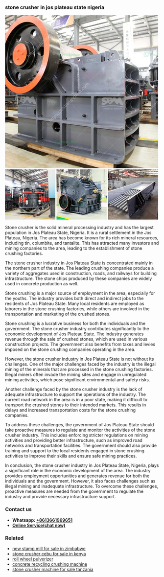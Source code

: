 <h3>stone crusher in jos plateau state nigeria</h3><img src='1703042524.jpg' alt=''><p>Stone crusher is the solid mineral processing industry and has the largest population in Jos Plateau State, Nigeria. It is a rural settlement in the Jos Plateau, Nigeria. The area has become known for its rich mineral resources, including tin, columbite, and tantalite. This has attracted many investors and mining companies to the area, leading to the establishment of stone crushing factories.</p><p>The stone crusher industry in Jos Plateau State is concentrated mainly in the northern part of the state. The leading crushing companies produce a variety of aggregates used in construction, roads, and railways for building infrastructure. The stone chips produced by these companies are widely used in concrete production as well.</p><p>Stone crushing is a major source of employment in the area, especially for the youths. The industry provides both direct and indirect jobs to the residents of Jos Plateau State. Many local residents are employed as laborers in the stone crushing factories, while others are involved in the transportation and marketing of the crushed stones.</p><p>Stone crushing is a lucrative business for both the individuals and the government. The stone crusher industry contributes significantly to the economic development of Jos Plateau State. The industry generates revenue through the sale of crushed stones, which are used in various construction projects. The government also benefits from taxes and levies imposed on the stone crushing companies operating in the area.</p><p>However, the stone crusher industry in Jos Plateau State is not without its challenges. One of the major challenges faced by the industry is the illegal mining of the minerals that are processed in the stone crushing factories. Illegal miners often invade the mining sites and engage in unregulated mining activities, which pose significant environmental and safety risks.</p><p>Another challenge faced by the stone crusher industry is the lack of adequate infrastructure to support the operations of the industry. The current road network in the area is in a poor state, making it difficult to transport the crushed stones to their intended markets. This results in delays and increased transportation costs for the stone crushing companies.</p><p>To address these challenges, the government of Jos Plateau State should take proactive measures to regulate and monitor the activities of the stone crusher industry. This includes enforcing stricter regulations on mining activities and providing better infrastructure, such as improved road networks and transportation facilities. The government should also provide training and support to the local residents engaged in stone crushing activities to improve their skills and ensure safe mining practices.</p><p>In conclusion, the stone crusher industry in Jos Plateau State, Nigeria, plays a significant role in the economic development of the area. The industry provides employment opportunities and generates revenue for both the individuals and the government. However, it also faces challenges such as illegal mining and inadequate infrastructure. To overcome these challenges, proactive measures are needed from the government to regulate the industry and provide necessary infrastructure support.</p><h3>Contact us</h3><ul><li><strong>Whatsapp:&nbsp;<a href="https://wa.me/8613661969651">+8613661969651</a></strong></li><li><a href="https://swt.shibang-china.com/?git&amp;zhl&amp;stone crusher in jos plateau state nigeria"><strong>Online Service(chat now)</strong></a></li></ul><h3>Related</h3><ul><li><a href='new stamp mill for sale in zimbabwe.md'>new stamp mill for sale in zimbabwe</a></li><li><a href='stone crusher cebu for sale in kenya.md'>stone crusher cebu for sale in kenya</a></li><li><a href='roll wheel pulverizer.md'>roll wheel pulverizer</a></li><li><a href='concrete recycling crushing machine.md'>concrete recycling crushing machine</a></li><li><a href='stone crusher machine for sale tanzania.md'>stone crusher machine for sale tanzania</a></li></ul>